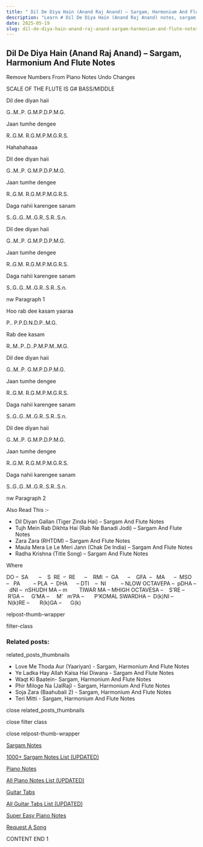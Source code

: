```yaml
---
title: " Dil De Diya Hain (Anand Raj Anand) – Sargam, Harmonium And Flute Notes"
description: "Learn # Dil De Diya Hain (Anand Raj Anand) notes, sargam, harmonium notations and flute notes. Easy step-by-step tutorial for beginners."
date: 2025-05-19
slug: dil-de-diya-hain-anand-raj-anand-sargam-harmonium-and-flute-notes
---
```


## Dil De Diya Hain (Anand Raj Anand) – Sargam, Harmonium And Flute Notes

Remove Numbers From Piano Notes
Undo Changes

SCALE OF THE FLUTE IS G# BASS/MIDDLE

Dil dee diyan haii

G..M..P. G.M.P.D.P.M.G.

Jaan tumhe dengee

R..G.M. R.G.M.P.M.G.R.S.

Hahahahaaa

Dil dee diyan haii

G..M..P. G.M.P.D.P.M.G.

Jaan tumhe dengee

R..G.M. R.G.M.P.M.G.R.S.

Daga nahii karengee sanam

S..G..G..M..G.R..S.R..S.n.

Dil dee diyan haii

G..M..P. G.M.P.D.P.M.G.

Jaan tumhe dengee

R..G.M. R.G.M.P.M.G.R.S.

Daga nahii karengee sanam

S..G..G..M..G.R..S.R..S.n.

nw Paragraph 1

Hoo rab dee kasam yaaraa

P.. P.P.D.N.D.P..M.G.

Rab dee kasam

R..M..P..D..P.M.P.M..M.G.

Dil dee diyan haii

G..M..P. G.M.P.D.P.M.G.

Jaan tumhe dengee

R..G.M. R.G.M.P.M.G.R.S.

Daga nahii karengee sanam

S..G..G..M..G.R..S.R..S.n.

Dil dee diyan haii

G..M..P. G.M.P.D.P.M.G.

Jaan tumhe dengee

R..G.M. R.G.M.P.M.G.R.S.

Daga nahii karengee sanam

S..G..G..M..G.R..S.R..S.n.

nw Paragraph 2

Also Read This :-

- Dil Diyan Gallan (Tiger Zinda Hai) – Sargam And Flute Notes
- Tujh Mein Rab Dikhta Hai (Rab Ne Banadi Jodi) – Sargam And Flute Notes
- Zara Zara (RHTDM) – Sargam And Flute Notes
- Maula Mera Le Le Meri Jann (Chak De India) – Sargam And Flute Notes
- Radha Krishna (Title Song) – Sargam And Flute Notes

Where

DO –  SA       –    S  RE  –  RE      –    RMI  –  GA      –    GFA  –   MA      –  MSO  –   PA         – PLA  –  DHA      – DTI    –  NI          – NLOW OCTAVEPA –  pDHA –  dNI –  nSHUDH MA – m        TIWAR MA – MHIGH OCTAVESA –    S’RE –     R’GA –     G’MA –     M’   m’PA –       P’KOMAL SWARDHA –  D(k)NI –       N(k)RE –       R(k)GA –      G(k)

relpost-thumb-wrapper

filter-class

### Related posts:

related_posts_thumbnails

- Love Me Thoda Aur (Yaariyan) - Sargam, Harmonium And Flute Notes
- Ye Ladka Hay Allah Kaisa Hai Diwana - Sargam And Flute Notes
- Waqt Ki Baatein- Sargam, Harmonium And Flute Notes
- Phir Miloge Na (JalRaj) - Sargam, Harmonium And Flute Notes
- Soja Zara (Baahubali 2) - Sargam, Harmonium And Flute Notes
- Teri Mitti - Sargam, Harmonium And Flute Notes

close related_posts_thumbnails

close filter class

close relpost-thumb-wrapper

[Sargam Notes](/sargam-notes.html)

[1000+ Sargam Notes List (UPDATED)](/all-songs-list-sargam-notes.html)

[Piano Notes](/piano-notes.html)

[All Piano Notes List (UPDATED)](/all-songs-list-piano-notes.html)

[Guitar Tabs](/guitar-tabs.html)

[All Guitar Tabs List (UPDATED)](/all-songs-list-guitar-tabs.html)

[Super Easy Piano Notes](https://studywall.in/)

[Request A Song](/request-a-song.html)

CONTENT END 1

